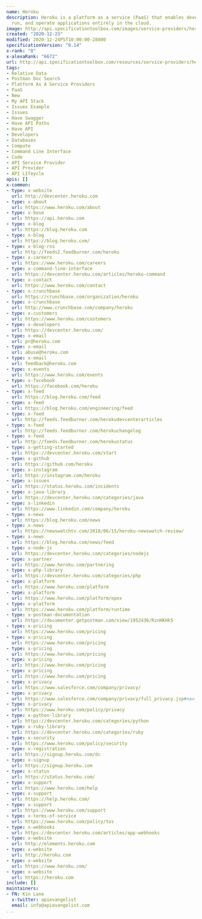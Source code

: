 ```yaml
---
name: Heroku
description: Heroku is a platform as a service (PaaS) that enables developers to build,
  run, and operate applications entirely in the cloud.
image: http://api.specificationtoolbox.com/images/service-providers/heroku.jpg
created: "2020-12-23"
modified: 2020-12-24PST10:00:00-28800
specificationVersion: "0.14"
x-rank: "8"
x-alexaRank: "6672"
url: http://api.specificationtoolbox.com/resources/service-providers/heroku/
tags:
- Relative Data
- Postman Doc Search
- Platform As A Service Providers
- PaaS
- New
- My API Stack
- Issues Example
- Issues
- Have Swagger
- Have API Paths
- Have API
- Developers
- Databases
- Compute
- Command Line Interface
- Code
- API Service Provider
- API Provider
- API LIfeycle
apis: []
x-common:
- type: x-website
  url: http://devcenter.heroku.com
- type: x-about
  url: https://www.heroku.com/about
- type: x-base
  url: https://api.heroku.com
- type: x-blog
  url: https://blog.heroku.com
- type: x-blog
  url: https://blog.heroku.com/
- type: x-blog-rss
  url: http://feeds2.feedburner.com/heroku
- type: x-careers
  url: https://www.heroku.com/careers
- type: x-command-line-interface
  url: https://devcenter.heroku.com/articles/heroku-command
- type: x-contact
  url: https://www.heroku.com/contact
- type: x-crunchbase
  url: https://crunchbase.com/organization/heroku
- type: x-crunchbase
  url: http://www.crunchbase.com/company/heroku
- type: x-customers
  url: https://www.heroku.com/customers
- type: x-developers
  url: https://devcenter.heroku.com/
- type: x-email
  url: pr@heroku.com
- type: x-email
  url: abuse@heroku.com
- type: x-email
  url: feedback@heroku.com
- type: x-events
  url: https://www.heroku.com/events
- type: x-facebook
  url: https://facebook.com/heroku
- type: x-feed
  url: https://blog.heroku.com/feed
- type: x-feed
  url: https://blog.heroku.com/engineering/feed
- type: x-feed
  url: http://feeds.feedburner.com/herokudevcenterarticles
- type: x-feed
  url: http://feeds.feedburner.com/herokuchangelog
- type: x-feed
  url: http://feeds.feedburner.com/herokustatus
- type: x-getting-started
  url: https://devcenter.heroku.com/start
- type: x-github
  url: https://github.com/heroku
- type: x-instagram
  url: https://instagram.com/heroku
- type: x-issues
  url: https://status.heroku.com/incidents
- type: x-java-library
  url: https://devcenter.heroku.com/categories/java
- type: x-linkedin
  url: https://www.linkedin.com/company/heroku
- type: x-news
  url: https://blog.heroku.com/news
- type: x-news
  url: https://newswatchtv.com/2018/06/15/heroku-newswatch-review/
- type: x-news
  url: https://blog.heroku.com/news/feed
- type: x-node-js
  url: https://devcenter.heroku.com/categories/nodejs
- type: x-partner
  url: https://www.heroku.com/partnering
- type: x-php-library
  url: https://devcenter.heroku.com/categories/php
- type: x-platform
  url: https://www.heroku.com/platform
- type: x-platform
  url: https://www.heroku.com/platform/opex
- type: x-platform
  url: https://www.heroku.com/platform/runtime
- type: x-postman-documentation
  url: https://documenter.getpostman.com/view/1952436/RznHKHk5
- type: x-pricing
  url: https://www.heroku.com/pricing
- type: x-pricing
  url: https://www.heroku.com/pricing
- type: x-pricing
  url: https://www.heroku.com/pricing
- type: x-pricing
  url: https://www.heroku.com/pricing
- type: x-pricing
  url: https://www.heroku.com/pricing
- type: x-privacy
  url: https://www.salesforce.com/company/privacy/
- type: x-privacy
  url: https://www.salesforce.com/company/privacy/full_privacy.jsp#nav_info
- type: x-privacy
  url: https://www.heroku.com/policy/privacy
- type: x-python-library
  url: https://devcenter.heroku.com/categories/python
- type: x-ruby-library
  url: https://devcenter.heroku.com/categories/ruby
- type: x-security
  url: https://www.heroku.com/policy/security
- type: x-registration
  url: https://signup.heroku.com/dc
- type: x-signup
  url: https://signup.heroku.com
- type: x-status
  url: https://status.heroku.com/
- type: x-support
  url: https://www.heroku.com/help
- type: x-support
  url: https://help.heroku.com/
- type: x-support
  url: https://www.heroku.com/support
- type: x-terms-of-service
  url: https://www.heroku.com/policy/tos
- type: x-webhooks
  url: https://devcenter.heroku.com/articles/app-webhooks
- type: x-website
  url: http://elements.heroku.com
- type: x-website
  url: http://heroku.com
- type: x-website
  url: https://www.heroku.com/
- type: x-website
  url: https://heroku.com
include: []
maintainers:
- FN: Kin Lane
  x-twitter: apievangelist
  email: info@apievangelist.com
...
```

